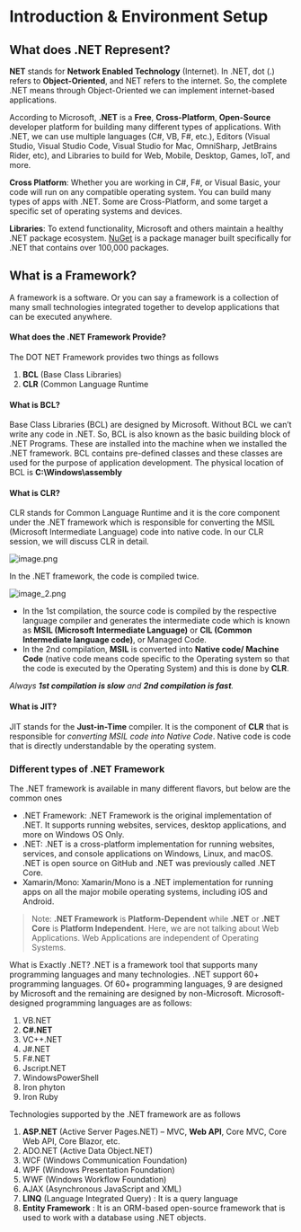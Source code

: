 # Introduction & Environment Setup



## What does .NET Represent?

**NET** stands for **Network Enabled Technology** (Internet). In .NET, dot (.) refers to **Object-Oriented**, and NET refers to the internet. So, the complete .NET means through Object-Oriented we can implement internet-based applications.

According to Microsoft, **.NET** is a **Free**, **Cross-Platform**, **Open-Source** developer platform for building many different types of applications. With .NET, we can use multiple languages (C#, VB, F#, etc.), Editors (Visual Studio, Visual Studio Code, Visual Studio for Mac, OmniSharp, JetBrains Rider, etc), and Libraries to build for Web, Mobile, Desktop, Games, IoT, and more.

**Cross Platform**: Whether you are working in C#, F#, or Visual Basic, your code will run on any compatible operating system. You can build many types of apps with .NET. Some are Cross-Platform, and some target a specific set of operating systems and devices.

**Libraries**: To extend functionality, Microsoft and others maintain a healthy .NET package ecosystem. [NuGet](https://www.nuget.org/) is a package manager built specifically for .NET that contains over 100,000 packages.

## What is a Framework?

A framework is a software. Or you can say a framework is a collection of many small technologies integrated together to develop applications that can be executed anywhere.

#### What does the .NET Framework Provide?

The DOT NET Framework provides two things as follows

1. **BCL** (Base Class Libraries)
2. **CLR** (Common Language Runtime

#### What is BCL?

Base Class Libraries (BCL) are designed by Microsoft. Without BCL we can’t write any code in .NET. So, BCL is also known as the basic building block of .NET Programs. These are installed into the machine when we installed the .NET framework. BCL contains pre-defined classes and these classes are used for the purpose of application development.
The physical location of BCL is **C:\Windows\assembly**

#### What is CLR?

CLR stands for Common Language Runtime and it is the core component under the .NET framework which is responsible for converting the MSIL (Microsoft Intermediate Language) code into native code. In our CLR session, we will discuss CLR in detail.

![image.png](image.png)

In the .NET framework, the code is compiled twice.

![image_2.png](image_2.png)

* In the 1st compilation, the source code is compiled by the respective language compiler and generates the intermediate code which is known as **MSIL (Microsoft Intermediate Language)** or **CIL (Common Intermediate language code)**, or Managed Code.
* In the 2nd compilation, **MSIL** is converted into **Native code/ Machine Code** (native code means code specific to the Operating system so that the code is executed by the Operating System) and this is done by **CLR**.

_Always **1st compilation is slow** and **2nd compilation is fast**._

#### What is JIT?

JIT stands for the **Just-in-Time** compiler. It is the component of **CLR** that is responsible for _converting MSIL code into Native Code_. Native code is code that is directly understandable by the operating system.

### Different types of .NET Framework

The .NET framework is available in many different flavors, but below are the common ones

* .NET Framework: .NET Framework is the original implementation of .NET. It supports running websites, services, desktop applications, and more on Windows OS Only.
* .NET: .NET is a cross-platform implementation for running websites, services, and console applications on Windows, Linux, and macOS. .NET is open source on GitHub and .NET was previously called .NET Core.
* Xamarin/Mono: Xamarin/Mono is a .NET implementation for running apps on all the major mobile operating systems, including iOS and Android.

> Note: **.NET Framework** is **Platform-Dependent** while **.NET** or **.NET Core** is **Platform Independent**. Here, we are not talking about Web Applications. Web Applications are independent of Operating Systems.

What is Exactly .NET?
.NET is a framework tool that supports many programming languages and many technologies. .NET support 60+ programming languages. Of 60+ programming languages, 9 are designed by Microsoft and the remaining are designed by non-Microsoft. Microsoft-designed programming languages are as follows:

1. VB.NET
2. **C#.NET**
3. VC++.NET
4. J#.NET
5. F#.NET
6. Jscript.NET
7. WindowsPowerShell
8. Iron phyton
9. Iron Ruby

Technologies supported by the .NET framework are as follows

1. **ASP.NET** (Active Server Pages.NET) – MVC, **Web API**, Core MVC, Core Web API, Core Blazor, etc.
2. ADO.NET (Active Data Object.NET)
3. WCF (Windows Communication Foundation)
4. WPF (Windows Presentation Foundation)
5. WWF (Windows Workflow Foundation)
6. AJAX (Asynchronous JavaScript and XML)
7. **LINQ** (Language Integrated Query) : It is a query language
8. **Entity Framework** : It is an ORM-based open-source framework that is used to work with a database using .NET objects.


<seealso>

<!--List any additional resources, such as tutorials or guides, that can help users understand and use the API effectively.-->

</seealso>
